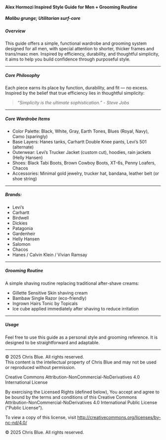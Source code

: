 #### Alex Hormozi Inspired Style Guide for Men + Grooming Routine

##### Malibu grunge; Utilitarian surf-core 

##### Overview  
This guide offers a simple, functional wardrobe and grooming system designed for all men, with special attention to shorter, thicker frames and trans/masc men. Inspired by efficiency, durability, and thoughtful simplicity, it aims to help you build confidence through purposeful style.

---

##### Core Philosophy  
Each piece earns its place by function, durability, and fit — no excess. Inspired by the belief that true efficiency lies in thoughtful simplicity: 
> *“Simplicity is the ultimate sophistication.” - Steve Jobs* 

---

##### Core Wardrobe Items  
- Color Palette: Black, White, Gray, Earth Tones, Blues (Royal, Navy), Camo (sparingly)
- Base Layers: Hanes tanks, Carhartt Double Knee pants, Levi’s 501 (alternate)  
- Outerwear: Levi’s Trucker Jacket (custom cut), hoodies, rain jackets (Helly Hansen)
- Shoes: Black Tabi Boots, Brown Cowboy Boots, XT-6s, Penny Loafers, Chacos  
- Accessories: Minimal gold jewelry, trucker hat, bandana, leather belt (or shoe string)

---

##### Brands: 
- Levi’s
- Carhartt
- Birdwell
- Dickies
- Patagonia 
- Gardenheir
- Helly Hansen
- Salomon 
- Chacos
- Hanes / Calvin Klein / Vivian Ramsay 

---

##### Grooming Routine  
A simple shaving routine replacing traditional after-shave creams:  
- Gillette Sensitive Skin shaving cream  
- Bambaw Single Razor (eco-friendly)  
- Ingrown Hairs Tonic by Topicals
- Ice cube applied immediately after shaving to reduce irritation  

---

##### Usage  
Feel free to use this guide as a personal style and grooming reference. It is designed to be straightforward and adaptable.

---

© 2025 Chris Blue. All rights reserved.  
This content is the intellectual property of Chris Blue and may not be used or reproduced without permission.

Creative Commons Attribution-NonCommercial-NoDerivatives 4.0 International License

By exercising the Licensed Rights (defined below), You accept and agree to be bound by the terms and conditions of this Creative Commons Attribution-NonCommercial-NoDerivatives 4.0 International Public License ("Public License").

To view a copy of this license, visit http://creativecommons.org/licenses/by-nc-nd/4.0/

© 2025 Chris Blue. All rights reserved.